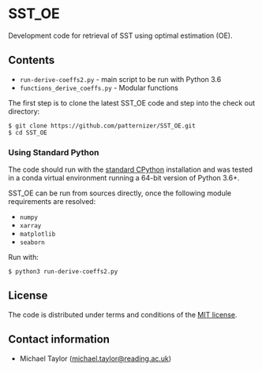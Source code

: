 # SST_OE

Development code for retrieval of SST using optimal estimation (OE).

## Contents

* `run-derive-coeffs2.py` - main script to be run with Python 3.6
* `functions_derive_coeffs.py` - Modular functions

The first step is to clone the latest SST_OE code and step into the check out directory: 

    $ git clone https://github.com/patternizer/SST_OE.git
    $ cd SST_OE
    
### Using Standard Python 

The code should run with the [standard CPython](https://www.python.org/downloads/) installation and
was tested in a conda virtual environment running a 64-bit version of Python 3.6+.

SST_OE can be run from sources directly, once the following module requirements are resolved:

* `numpy`
* `xarray`
* `matplotlib`
* `seaborn`

Run with:

    $ python3 run-derive-coeffs2.py
        
## License

The code is distributed under terms and conditions of the [MIT license](https://opensource.org/licenses/MIT).

## Contact information

* Michael Taylor (michael.taylor@reading.ac.uk)
